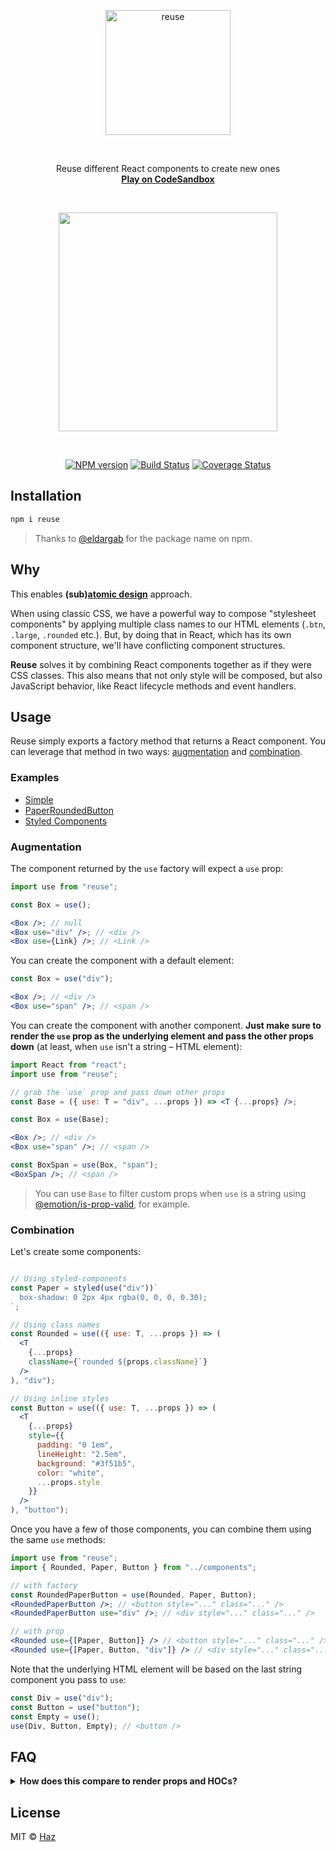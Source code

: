 <br><br>

<p align="center">
  <img src="https://raw.githubusercontent.com/diegohaz/reuse/master/branding/logo.png" alt="reuse" height="200" />
</p>

<br>

<p align="center">
  Reuse different React components to create new ones<br>
  <a href="https://codesandbox.io/s/github/diegohaz/reuse/tree/master/examples/simple"><strong>Play on CodeSandbox</strong></a>
</p>

<br>

<p align="center">
  <img src="https://raw.githubusercontent.com/diegohaz/reuse/master/branding/graphic.png" height="350" />
</p>

<br>

<p align="center">
  <a href="https://npmjs.org/package/reuse"><img alt="NPM version" src="https://img.shields.io/npm/v/reuse.svg?style=flat-square" /></a>
  <a href="https://travis-ci.org/diegohaz/reuse"><img alt="Build Status" src="https://img.shields.io/travis/diegohaz/reuse/master.svg?style=flat-square" /></a>
  <a href="https://codecov.io/gh/diegohaz/reuse/branch/master"><img alt="Coverage Status" src="https://img.shields.io/codecov/c/github/diegohaz/reuse/master.svg?style=flat-square" /></a>
</p>

## Installation

```sh
npm i reuse
```

> Thanks to [@eldargab](https://github.com/eldargab) for the package name on npm.

## Why

This enables **(sub)[atomic design](http://bradfrost.com/blog/post/atomic-web-design/)** approach.

When using classic CSS, we have a powerful way to compose "stylesheet components" by applying multiple class names to our HTML elements (`.btn`, `.large`, `.rounded` etc.). But, by doing that in React, which has its own component structure, we'll have conflicting component structures.

**Reuse** solves it by combining React components together as if they were CSS classes. This also means that not only style will be composed, but also JavaScript behavior, like React lifecycle methods and event handlers.

## Usage

Reuse simply exports a factory method that returns a React component. You can leverage that method in two ways: [augmentation](#augmentation) and [combination](#combination).

### Examples

- [Simple](https://codesandbox.io/s/github/diegohaz/reuse/tree/master/examples/simple)
- [PaperRoundedButton](https://codesandbox.io/s/github/diegohaz/reuse/tree/master/examples/paper-rounded-button)
- [Styled Components](https://codesandbox.io/s/github/diegohaz/reuse/tree/master/examples/styled-components)

### Augmentation

The component returned by the `use` factory will expect a `use` prop:

```jsx
import use from "reuse";

const Box = use();

<Box />; // null
<Box use="div" />; // <div />
<Box use={Link} />; // <Link />
```

You can create the component with a default element:

```jsx
const Box = use("div");

<Box />; // <div />
<Box use="span" />; // <span />
```

You can create the component with another component. **Just make sure to render the `use` prop as the underlying element and pass the other props down** (at least, when `use` isn't a string – HTML element):

```jsx
import React from "react";
import use from "reuse";

// grab the `use` prop and pass down other props
const Base = ({ use: T = "div", ...props }) => <T {...props} />;

const Box = use(Base);

<Box />; // <div />
<Box use="span" />; // <span />

const BoxSpan = use(Box, "span");
<BoxSpan />; // <span />
```

> You can use `Base` to filter custom props when `use` is a string using [@emotion/is-prop-valid](https://github.com/emotion-js/emotion/tree/master/next-packages/is-prop-valid), for example.

### Combination

Let's create some components:

```jsx

// Using styled-components
const Paper = styled(use("div"))`
  box-shadow: 0 2px 4px rgba(0, 0, 0, 0.30);
`;

// Using class names
const Rounded = use(({ use: T, ...props }) => (
  <T
    {...props}
    className={`rounded ${props.className}`}
  />
), "div");

// Using inline styles
const Button = use(({ use: T, ...props }) => (
  <T
    {...props}
    style={{
      padding: "0 1em",
      lineHeight: "2.5em",
      background: "#3f51b5",
      color: "white",
      ...props.style
    }}
  />
), "button");
```

Once you have a few of those components, you can combine them using the same `use` methods:

```jsx
import use from "reuse";
import { Rounded, Paper, Button } from "../components";

// with factory
const RoundedPaperButton = use(Rounded, Paper, Button);
<RoundedPaperButton />; // <button style="..." class="..." />
<RoundedPaperButton use="div" />; // <div style="..." class="..." />

// with prop
<Rounded use={[Paper, Button]} /> // <button style="..." class="..." />
<Rounded use={[Paper, Button, "div"]} /> // <div style="..." class="..." />
```

Note that the underlying HTML element will be based on the last string component you pass to `use`:

```js
const Div = use("div");
const Button = use("button");
const Empty = use();
use(Div, Button, Empty); // <button />
```

## FAQ

<details>
<summary><strong>How does this compare to render props and HOCs?</strong></summary>

These are equivalent implementations:

**Render props**
```jsx
<Paper>
  {paperProps => (
    <Rounded {...paperProps}>
      {roundedProps => (
        <Button {...roundedProps}>
          {buttonProps => (
            <button {...buttonProps}>Button</button>
          )}
        </Button>
      )}
    </Rounded>
  )}
</Paper>
```

**High-order components**
```jsx
withPaper(withRounded(withButton(props => <button {...props}>Button</button>)));
```

**Reuse**
```jsx
use(Paper, Rounded, Button);
// or
<Paper use={[Rounded, Button]} />
```

When using render props or HOCs, you have to stick with their static (HOC) or dynamic implementation (render prop). With Reuse, besides simplicity, you can use both depending on your needs.

</details>


## License

MIT © [Haz](https://github.com/diegohaz)
